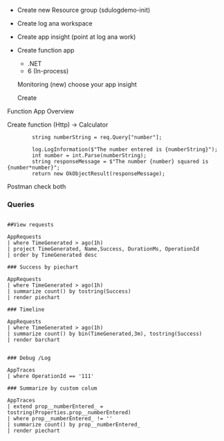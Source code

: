 - Create new Resource group (sdulogdemo-init)

- Create log ana workspace

- Create app insight (point at log ana work)

- Create function app
    - .NET
    - 6 (In-process)

  Monitoring
    (new)
    choose your app insight

  Create


Function App Overview

   Create function
   (Http) -> Calculator

            string numberString = req.Query["number"];

            log.LogInformation($"The number entered is {numberString}");
            int number = int.Parse(numberString);
            string responseMessage = $"The number {number} squared is {number*number}";
            return new OkObjectResult(responseMessage);


Postman check both


### Queries

```

##View requests

AppRequests
| where TimeGenerated > ago(1h)
| project TimeGenerated, Name,Success, DurationMs, OperationId
| order by TimeGenerated desc

### Success by piechart

AppRequests
| where TimeGenerated > ago(1h)
| summarize count() by tostring(Success)
| render piechart  

### Timeline

AppRequests
| where TimeGenerated > ago(1h)
| summarize count() by bin(TimeGenerated,3m), tostring(Success)
| render barchart 


### Debug /Log

AppTraces
| where OperationId == '111'

### Summarize by custom colum

AppTraces
| extend prop__numberEntered_ = tostring(Properties.prop__numberEntered)
| where prop__numberEntered_ != ''
| summarize count() by prop__numberEntered_
| render piechart 


```